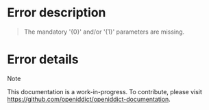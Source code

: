 # Error description

> The mandatory '{0}' and/or '{1}' parameters are missing.

# Error details

> [!NOTE]
> This documentation is a work-in-progress. To contribute, please visit https://github.com/openiddict/openiddict-documentation.
